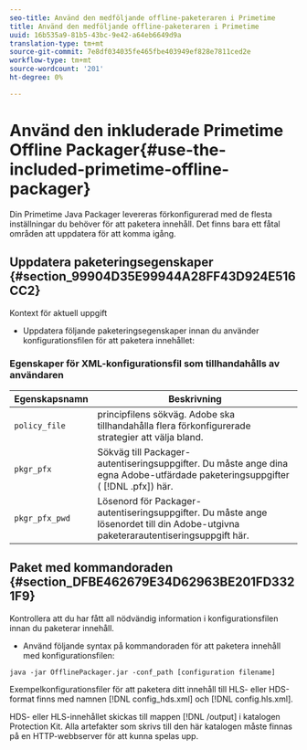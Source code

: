 ```yaml
---
seo-title: Använd den medföljande offline-paketeraren i Primetime
title: Använd den medföljande offline-paketeraren i Primetime
uuid: 16b535a9-81b5-43bc-9e42-a64eb6649d9a
translation-type: tm+mt
source-git-commit: 7e8df034035fe465fbe403949ef828e7811ced2e
workflow-type: tm+mt
source-wordcount: '201'
ht-degree: 0%

---
```



# Använd den inkluderade Primetime Offline Packager{#use-the-included-primetime-offline-packager}

Din Primetime Java Packager levereras förkonfigurerad med de flesta inställningar du behöver för att paketera innehåll. Det finns bara ett fåtal områden att uppdatera för att komma igång.

## Uppdatera paketeringsegenskaper {#section_99904D35E99944A28FF43D924E516CC2}

Kontext för aktuell uppgift

* Uppdatera följande paketeringsegenskaper innan du använder konfigurationsfilen för att paketera innehållet:

### Egenskaper för XML-konfigurationsfil som tillhandahålls av användaren

| Egenskapsnamn | Beskrivning |
|---|---|
| `policy_file` | principfilens sökväg. Adobe ska tillhandahålla flera förkonfigurerade strategier att välja bland. |
| `pkgr_pfx` | Sökväg till Packager-autentiseringsuppgifter. Du måste ange dina egna Adobe-utfärdade paketeringsuppgifter ( [!DNL .pfx]) här. |
| `pkgr_pfx_pwd` | Lösenord för Packager-autentiseringsuppgifter. Du måste ange lösenordet till din Adobe-utgivna paketerarautentiseringsuppgift här. |

## Paket med kommandoraden {#section_DFBE462679E34D62963BE201FD3321F9}

Kontrollera att du har fått all nödvändig information i konfigurationsfilen innan du paketerar innehåll.

* Använd följande syntax på kommandoraden för att paketera innehåll med konfigurationsfilen:

```
java -jar OfflinePackager.jar -conf_path [configuration filename]
```

Exempelkonfigurationsfiler för att paketera ditt innehåll till HLS- eller HDS-format finns med namnen [!DNL config_hds.xml] och [!DNL config.hls.xml].

HDS- eller HLS-innehållet skickas till mappen [!DNL /output] i katalogen Protection Kit. Alla artefakter som skrivs till den här katalogen måste finnas på en HTTP-webbserver för att kunna spelas upp.
